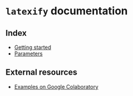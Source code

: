 # `latexify` documentation

## Index

* [Getting started](getting_started.md)
* [Parameters](parameters.md)

## External resources

* [Examples on Google Colaboratory](https://colab.research.google.com/drive/1MuiawKpVIZ12MWwyYuzZHmbKThdM5wNJ?usp=sharing)
